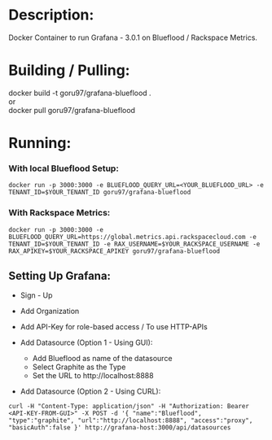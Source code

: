 # Description:
Docker Container to run Grafana - 3.0.1 on Blueflood / Rackspace Metrics.

# Building / Pulling:
docker build -t goru97/grafana-blueflood . </BR>
or </BR>
docker pull goru97/grafana-blueflood

# Running:

### With local Blueflood Setup:
```
docker run -p 3000:3000 -e BLUEFLOOD_QUERY_URL=<YOUR_BLUEFLOOD_URL> -e TENANT_ID=$YOUR_TENANT_ID goru97/grafana-blueflood
```
### With Rackspace Metrics:
```
docker run -p 3000:3000 -e BLUEFLOOD_QUERY_URL=https://global.metrics.api.rackspacecloud.com -e TENANT_ID=$YOUR_TENANT_ID -e RAX_USERNAME=$YOUR_RACKSPACE_USERNAME -e RAX_APIKEY=$YOUR_RACKSPACE_APIKEY goru97/grafana-blueflood
```
## Setting Up Grafana:

* Sign - Up
* Add Organization
* Add API-Key for role-based access / To use HTTP-APIs
* Add Datasource (Option 1 - Using GUI):
 
  * Add Blueflood as name of the datasource
  * Select Graphite as the Type
  * Set the URL to http://localhost:8888

* Add Datasource (Option 2 - Using CURL):

```
curl -H "Content-Type: application/json" -H "Authorization: Bearer <API-KEY-FROM-GUI>" -X POST -d '{ "name":"Blueflood", "type":"graphite", "url":"http://localhost:8888", "access":"proxy", "basicAuth":false }' http://grafana-host:3000/api/datasources

```

